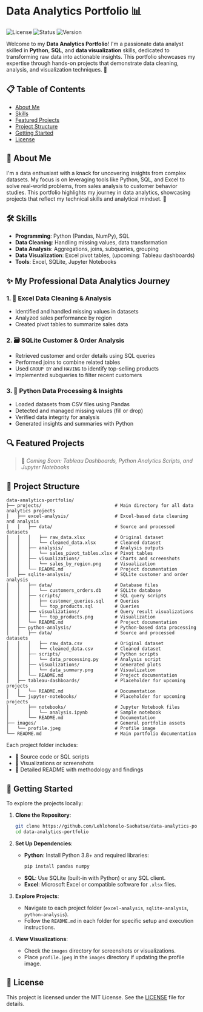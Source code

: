 # Data Analytics Portfolio 📊

![License](https://img.shields.io/badge/license-MIT-blue.svg)
![Status](https://img.shields.io/badge/status-active-brightgreen.svg)
![Version](https://img.shields.io/badge/version-1.0.0-blue.svg)

Welcome to my **Data Analytics Portfolio**! I'm a passionate data analyst skilled in **Python**, **SQL**, and **data visualization** skills, dedicated to transforming raw data into actionable insights. This portfolio showcases my expertise through hands-on projects that demonstrate data cleaning, analysis, and visualization techniques. 🚀

## 📋 Table of Contents
- [About Me](#about-me)
- [Skills](#skills)
- [Featured Projects](#featured-projects)
- [Project Structure](#project-structure)
- [Getting Started](#getting-started)
- [License](#license)

## 👤 About Me
I'm a data enthusiast with a knack for uncovering insights from complex datasets. My focus is on leveraging tools like Python, SQL, and Excel to solve real-world problems, from sales analysis to customer behavior studies. This portfolio highlights my journey in data analytics, showcasing projects that reflect my technical skills and analytical mindset. 🌟

## 🛠️ Skills
- **Programming**: Python (Pandas, NumPy), SQL
- **Data Cleaning**: Handling missing values, data transformation
- **Data Analysis**: Aggregations, joins, subqueries, grouping
- **Data Visualization**: Excel pivot tables, (upcoming: Tableau dashboards)
- **Tools**: Excel, SQLite, Jupyter Notebooks

## ✨ My Professional Data Analytics Journey
### 1. 🧼 Excel Data Cleaning & Analysis
- Identified and handled missing values in datasets
- Analyzed sales performance by region
- Created pivot tables to summarize sales data

### 2. 🗃️ SQLite Customer & Order Analysis
- Retrieved customer and order details using SQL queries
- Performed joins to combine related tables
- Used `GROUP BY` and `HAVING` to identify top-selling products
- Implemented subqueries to filter recent customers

### 3. 🐍 Python Data Processing & Insights
- Loaded datasets from CSV files using Pandas
- Detected and managed missing values (fill or drop)
- Verified data integrity for analysis
- Generated insights and summaries with Python

## 🔍 Featured Projects

> 🎯 *Coming Soon: Tableau Dashboards, Python Analytics Scripts, and Jupyter Notebooks*

## 📂 Project Structure
```
data-analytics-portfolio/
├── projects/                           # Main directory for all data analytics projects
│   ├── excel-analysis/                 # Excel-based data cleaning and analysis
│   │   ├── data/                       # Source and processed datasets
│   │   │   ├── raw_data.xlsx           # Original dataset
│   │   │   └── cleaned_data.xlsx       # Cleaned dataset
│   │   ├── analysis/                   # Analysis outputs
│   │   │   └── sales_pivot_tables.xlsx # Pivot tables
│   │   ├── visualizations/             # Charts and screenshots
│   │   │   └── sales_by_region.png     # Visualization
│   │   └── README.md                   # Project documentation
│   ├── sqlite-analysis/                # SQLite customer and order analysis
│   │   ├── data/                       # Database files
│   │   │   └── customers_orders.db     # SQLite database
│   │   ├── scripts/                    # SQL query scripts
│   │   │   ├── customer_queries.sql    # Queries
│   │   │   └── top_products.sql        # Queries
│   │   ├── visualizations/             # Query result visualizations
│   │   │   └── top_products.png        # Visualization
│   │   └── README.md                   # Project documentation
│   ├── python-analysis/                # Python-based data processing
│   │   ├── data/                       # Source and processed datasets
│   │   │   ├── raw_data.csv            # Original dataset
│   │   │   └── cleaned_data.csv        # Cleaned dataset
│   │   ├── scripts/                    # Python scripts
│   │   │   └── data_processing.py      # Analysis script
│   │   ├── visualizations/             # Generated plots
│   │   │   └── data_summary.png        # Visualization
│   │   └── README.md                   # Project documentation
│   ├── tableau-dashboards/             # Placeholder for upcoming projects
│   │   └── README.md                   # Documentation
│   └── jupyter-notebooks/              # Placeholder for upcoming projects
│       ├── notebooks/                  # Jupyter Notebook files
│       │   └── analysis.ipynb          # Sample notebook
│       └── README.md                   # Documentation
├── images/                             # General portfolio assets
│   └── profile.jpeg                    # Profile image
└── README.md                           # Main portfolio documentation
```

Each project folder includes:
- 🧾 Source code or SQL scripts
- 📸 Visualizations or screenshots
- 📘 Detailed README with methodology and findings

## 🚀 Getting Started
To explore the projects locally:

1. **Clone the Repository**:
   ```bash
   git clone https://github.com/Lehlohonolo-Saohatse/data-analytics-portfolio.git
   cd data-analytics-portfolio
   ```

2. **Set Up Dependencies**:
   - **Python**: Install Python 3.8+ and required libraries:
     ```bash
     pip install pandas numpy
     ```
   - **SQL**: Use SQLite (built-in with Python) or any SQL client.
   - **Excel**: Microsoft Excel or compatible software for `.xlsx` files.

3. **Explore Projects**:
   - Navigate to each project folder (`excel-analysis`, `sqlite-analysis`, `python-analysis`).
   - Follow the `README.md` in each folder for specific setup and execution instructions.

4. **View Visualizations**:
   - Check the `images` directory for screenshots or visualizations.
   - Place `profile.jpeg` in the `images` directory if updating the profile image.

## 📜 License
This project is licensed under the MIT License. See the [LICENSE](LICENSE) file for details.

